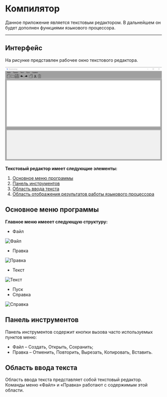 # Компилятор
Данное приложение является текстовым редактором. В дальнейшем он будет дополнен функциями языкового процессора.
____
## Интерфейс
На рисунке представлен рабочее окно текстового редактора.

![Вид изображения](https://github.com/Tema1313/TFLaC/raw/master/TFLaC_a.mikheev/images/%D0%BE%D1%82%D0%BA%D1%80%D1%8B%D1%82%D0%B8%D0%B5%20%D0%BF%D1%80%D0%BE%D0%B3%D1%80%D0%B0%D0%BC%D0%BC%D1%8B.png)

__Текстовый редактор имеет следующие элементы:__

1. [Основное меню программы](#основное-меню-программы)
2. [Панель инструментов](#панель-инструментов)
3. [Область ввода текста](#область-ввода-текста)
4. [Область отображения результатов работы языкового процессора]()

## Основное меню программы

__Главное меню имееет следующую структуру:__
* Файл


![Файл](images/%D1%84%D0%B0%D0%B9%D0%BB.png)
* Правка

![Правка](images/%D0%BF%D1%80%D0%B0%D0%B2%D0%BA%D0%B0.png)
* Текст

![Текст](images/%D1%82%D0%B5%D0%BA%D1%81%D1%82.png)
* Пуск
* Справка

![Справка](images/%D1%81%D0%BF%D1%80%D0%B0%D0%B2%D0%BA%D0%B0.png)


## Панель инструментов

Панель инструментов содержит кнопки вызова часто используемых пунктов меню: 
* Файл – Создать, Открыть, Сохранить; 
* Правка – Отменить, Повторить, Вырезать, Копировать, Вставить.

## Область ввода текста

Область ввода текста представляет собой текстовый редактор. Команды меню «Файл» и «Правка» работают с содержимым этой области.



